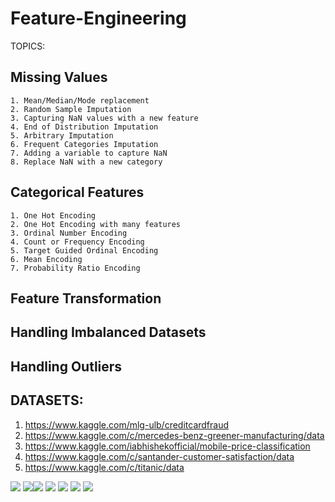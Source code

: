 # Feature-Engineering

TOPICS:
## Missing Values
```
1. Mean/Median/Mode replacement
2. Random Sample Imputation
3. Capturing NaN values with a new feature
4. End of Distribution Imputation
5. Arbitrary Imputation
6. Frequent Categories Imputation
7. Adding a variable to capture NaN
8. Replace NaN with a new category
```
## Categorical Features
```
1. One Hot Encoding
2. One Hot Encoding with many features
3. Ordinal Number Encoding
4. Count or Frequency Encoding 
5. Target Guided Ordinal Encoding
6. Mean Encoding
7. Probability Ratio Encoding
```
 ## Feature Transformation
 ## Handling Imbalanced Datasets
 ## Handling Outliers

## DATASETS:
1. https://www.kaggle.com/mlg-ulb/creditcardfraud
2. https://www.kaggle.com/c/mercedes-benz-greener-manufacturing/data
3. https://www.kaggle.com/iabhishekofficial/mobile-price-classification
4. https://www.kaggle.com/c/santander-customer-satisfaction/data
5. https://www.kaggle.com/c/titanic/data

<img src="https://img.shields.io/badge/Python-FFD43B?style=for-the-badge&logo=python&logoColor=darkgreen" /> <img src="https://img.shields.io/badge/Colab-F9AB00?style=for-the-badge&logo=googlecolab&color=525252"/><img src="https://img.shields.io/badge/Numpy-777BB4?style=for-the-badge&logo=numpy&logoColor=white" /> <img src="https://img.shields.io/badge/Pandas-2C2D72?style=for-the-badge&logo=pandas&logoColor=white" /> <img src="https://img.shields.io/badge/scikit_learn-F7931E?style=for-the-badge&logo=scikit-learn&logoColor=white" /> <img src="https://img.shields.io/badge/Jupyter-F37626.svg?&style=for-the-badge&logo=Jupyter&logoColor=white" /> <img src="https://img.shields.io/badge/conda-342B029.svg?&style=for-the-badge&logo=anaconda&logoColor=white"/>
